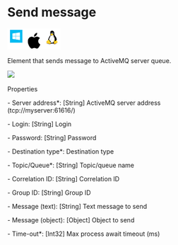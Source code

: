 # Send message

![](<../../../../.gitbook/assets/image (82).png>)

Element that sends message to ActiveMQ server queue.

![](../../../../.gitbook/assets/queues\_send\_message.png)



Properties

&#x20;\- Server address\*: \[String] ActiveMQ server address (tcp://myserver:61616/)

&#x20;\- Login: \[String] Login

&#x20;\- Password: \[String] Password

&#x20;\- Destination type\*: Destination type

&#x20;\- Topic/Queue\*: \[String] Topic/queue name

&#x20;\- Correlation ID: \[String] Correlation ID

&#x20;\- Group ID: \[String] Group ID

&#x20;\- Message (text): \[String] Text message to send

&#x20;\- Message (object): \[Object] Object to send

&#x20;\- Time-out\*: \[Int32] Max process await timeout (ms)
